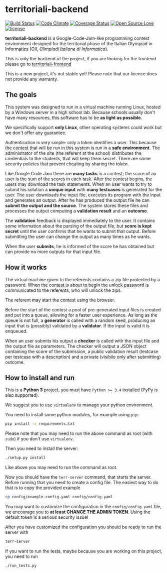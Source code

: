# territoriali-backend
[![Build Status](https://travis-ci.org/algorithm-ninja/territoriali-backend.svg?branch=master)](https://travis-ci.org/algorithm-ninja/territoriali-backend)
[![Code Climate](https://codeclimate.com/github/algorithm-ninja/territoriali-backend/badges/gpa.svg)](https://codeclimate.com/github/algorithm-ninja/territoriali-backend)
[![Coverage Status](https://coveralls.io/repos/github/algorithm-ninja/territoriali-backend/badge.svg?branch=master)](https://coveralls.io/github/algorithm-ninja/territoriali-backend?branch=master)
[![Open Source Love](https://badges.frapsoft.com/os/v1/open-source.png?v=103)](https://github.com/algorithm-ninja/territoriali-backend)
[![license](https://img.shields.io/github/license/algorithm-ninja/territoriali-backend.svg)](https://github.com/algorithm-ninja/territoriali-backend/blob/master/LICENSE)

**territoriali-backend** is a Google-Code-Jam-like programming contest environment designed for the territorial phase of
the Italian Olympiad in Informatics (OII, _Olimpiadi Italiane di Informatica_).

This is only the backend of the project, if you are looking for the frontend please go to
[territoriali-frontend](https://github.com/algorithm-ninja/territoriali-frontend)

This is a new project, it's not stable yet! Please note that our licence does not provide any warranty.

## The goals

This system was designed to run in a virtual machine running Linux, hosted by a Windows server in a high school lab.
Because schools usually don't have many resources, this software has to be **as light as possible**.

We specifically support **only Linux**, other operating systems could work but we don't offer any guarantee. 

Authentication is very simple: only a token identifies a user. This because the contest that will be run
in this system is run in a **safe environment**. The administrator of the site (the referent at the school) distributes
the credentials to the students, that will keep them secret. There are some security policies that prevent cheating by
sharing the token.

Like Google Code Jam there are **many tasks** in a contest; the score of an user is the sum of the scores in each task.
After the contest begins, the users may download the task statements. When an user wants to try to submit his solution a
**unique input** with **many testcases** is generated for the user. The user downloads the input file, executes its
program with the input and generates an output. After he has produced the output file he can **submit the output and the
source**. The system stores these files and processes the output computing a **validation result** and an **outcome**.

The **validation** feedback is displayed immediately to the user. It contains some information about the parsing of
the output file, but **score is kept secret** until the user confirms that he wants to submit that output. Before
submitting the user can change the output as many times as he wants.

When the user **submits**, he is informed of the score he has obtained but can provide no more outputs for that
input file.


## How it works

The virtual machine given to the referents contains a zip file protected by a password. When the contest is about to
begin the unlock password is communicated to the referents, who will unlock the zips.

The referent may start the contest using the browser.

Before the start of the contest a pool of pre-generated input files is created and put into a queue, allowing for a faster
user experience. As long as the queue is not full, a **generator** is called with a random seed, producing an
input that is (possibly) validated by a **validator**. If the input is valid it is enqueued.

When an user submits his output a **checker** is called with the input file and the output file as parameters. The
checker will output a JSON object containing the score of the submission, a public validation result
(testcase per testcase with a description) and a private (visibile only after submitting) outcome.


## How to install and run

This is a **Python 3** project, you must have `Python >= 3.4` installed (PyPy is also supported).

We suggest you to use `virtualenv` to manage your python environment.

You need to install some python modules, for example using `pip`:
```bash
pip install -r requirements.txt
```
Please note that you may need to run the above command as root (with `sudo`) if you don't use `virtualenv`.

Then you need to install the server:
```bash
./setup.py install
```
Like above you may need to run the command as root.

Now you should have the `terr-server` command, that starts the server. Before running that you need to create a config
file. The easiest way to do that is to copy the provided example
```bash
cp config/example.config.yaml config/config.yaml
```
You may want to customize the configuration in the `config/config.yaml` file, we encourage you to **at least CHANGE THE
ADMIN TOKEN**. Using the default token is a serious security issue!

After you have customized the configuration you should be ready to run the server with
```bash
terr-server
```

If you want to run the tests, maybe because you are working on this project, you need to run
```bash
./run_tests.py
```
